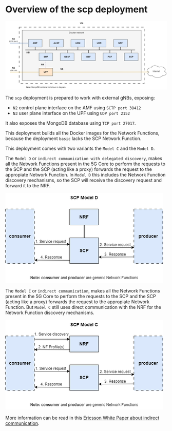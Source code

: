 # Overview of the scp deployment

![Overview of the scp deployment](../../misc/diagrams/scp.png)

The `scp` deployment is prepared to work with external gNBs, exposing:
- `N2` control plane interface on the AMF using `SCTP port 38412`
- `N3` user plane  interface on the UPF using `UDP port 2152`

It also exposes the MongoDB database using `TCP port 27017`.

This deployment builds all the Docker images for the Network Functions, because the deployment `basic` lacks the SCP Network Function.

This deployment comes with two variants the `Model C` and the `Model D`.

The `Model D` or `indirect communication with delegated discovery`, makes all the Network Functions present in the 5G Core to perform the requests to the SCP and the SCP (acting like a proxy) forwards the request to the appropiate Network Function. In `Model D` this includes the Network Function discovery mechanisms, so the SCP will receive the discovery request and forward it to the NRF.

![SCP Model D communication diagram](../../misc/diagrams/scp-model-d.png)

The `Model C` or `indirect communication`, makes all the Network Functions present in the 5G Core to perform the requests to the SCP and the SCP (acting like a proxy) forwards the request to the appropiate Network Function. But `Model C` still uses direct communication with the NRF for the Network Function discovery mechanisms.

![SCP Model C communication diagram](../../misc/diagrams/scp-model-c.png)

More information can be read in this [Ericsson White Paper about indirect communication](https://www.ericsson.com/en/reports-and-papers/white-papers/indirect-communication-for-service-based-architecture-in-5g-core).